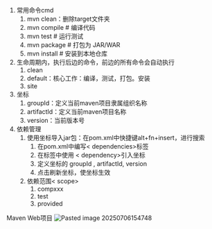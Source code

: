 1. 常用命令cmd
	1. mvn clean：删除target文件夹
	2. mvn compile    # 编译代码
	3. mvn test       # 运行测试
	4. mvn package    # 打包为 JAR/WAR
	5. mvn install    # 安装到本地仓库
2. 生命周期内，执行后边的命令，前边的所有命令会自动执行
	1. clean
	2. default：核心工作：编译，测试，打包。安装
	3. site
3. 坐标
	1. groupId：定义当前maven项目隶属组织名称
	2. artifactId：定义当前maven项目名称
	3. version：当前版本号
4. 依赖管理
	1. 使用坐标导入jar包：在pom.xml中快捷键alt+fn+insert，进行搜索
		1. 在pom.xml中编写< dependencies>标签
		2. 在标签中使用 < dependency>引入坐标
		3. 定义坐标的 groupId , artifactId, version
		4. 点击刷新坐标，使坐标生效
	2. 依赖范围< scope>
		1. compxxx
		2. test
		3. provided


Maven Web项目
![Pasted image 20250706154748](https://kmk1132-obs-1370539359.cos.ap-guangzhou.myqcloud.com/Pasted%20image%2020250706154748.png)